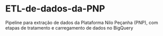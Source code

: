 # ETL-de-dados-da-PNP
Pipeline para extração de dados da Plataforma Nilo Peçanha (PNP), com etapas de tratamento e carregamento de dados no BigQuery 
